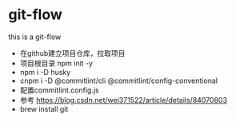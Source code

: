 <!--
 * @version: v0.0.1
 * @Author: hailong.chen
 * @Date: 2020-06-04 21:53:40
 * @LastEditors: hailong.chen
 * @LastEditTime: 2020-06-04 22:39:20
 * @Descripttion: 
--> 
# git-flow
this is a git-flow
- 在github建立项目仓库，拉取项目
- 项目根目录 npm init -y
- npm i -D husky
- cnpm i -D @commitlint/cli @commitlint/config-conventional
- 配置commitlint.config.js
- 参考 https://blog.csdn.net/wei371522/article/details/84070803
- brew install git